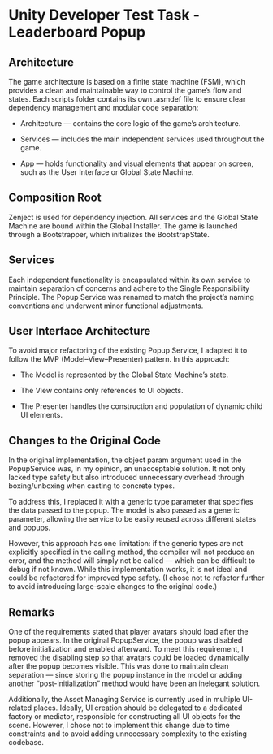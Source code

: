 # Unity Developer Test Task - Leaderboard Popup

## Architecture

The game architecture is based on a finite state machine (FSM), which provides a clean and maintainable way to control the game’s flow and states.
Each scripts folder contains its own .asmdef file to ensure clear dependency management and modular code separation:

- Architecture — contains the core logic of the game’s architecture.

- Services — includes the main independent services used throughout the game.

- App — holds functionality and visual elements that appear on screen, such as the User Interface or Global State Machine.

## Composition Root

Zenject is used for dependency injection.
All services and the Global State Machine are bound within the Global Installer.
The game is launched through a Bootstrapper, which initializes the BootstrapState.

## Services

Each independent functionality is encapsulated within its own service to maintain separation of concerns and adhere to the Single Responsibility Principle.
The Popup Service was renamed to match the project’s naming conventions and underwent minor functional adjustments.

## User Interface Architecture

To avoid major refactoring of the existing Popup Service, I adapted it to follow the MVP (Model–View–Presenter) pattern.
In this approach:

- The Model is represented by the Global State Machine’s state.

- The View contains only references to UI objects.

- The Presenter handles the construction and population of dynamic child UI elements.

## Changes to the Original Code

In the original implementation, the object param argument used in the PopupService was, in my opinion, an unacceptable solution.
It not only lacked type safety but also introduced unnecessary overhead through boxing/unboxing when casting to concrete types.

To address this, I replaced it with a generic type parameter that specifies the data passed to the popup.
The model is also passed as a generic parameter, allowing the service to be easily reused across different states and popups.

However, this approach has one limitation:
if the generic types are not explicitly specified in the calling method, the compiler will not produce an error, and the method will simply not be called — which can be difficult to debug if not known.
While this implementation works, it is not ideal and could be refactored for improved type safety.
(I chose not to refactor further to avoid introducing large-scale changes to the original code.)

## Remarks

One of the requirements stated that player avatars should load after the popup appears.
In the original PopupService, the popup was disabled before initialization and enabled afterward.
To meet this requirement, I removed the disabling step so that avatars could be loaded dynamically after the popup becomes visible.
This was done to maintain clean separation — since storing the popup instance in the model or adding another “post-initialization” method would have been an inelegant solution.

Additionally, the Asset Managing Service is currently used in multiple UI-related places.
Ideally, UI creation should be delegated to a dedicated factory or mediator, responsible for constructing all UI objects for the scene.
However, I chose not to implement this change due to time constraints and to avoid adding unnecessary complexity to the existing codebase.
